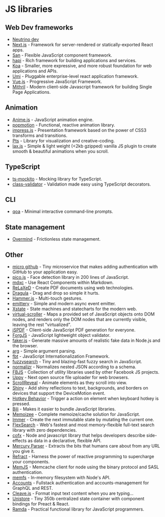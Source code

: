 # JS libraries

## Web Dev frameworks

* [Neutrino dev](https://github.com/mozilla-neutrino/neutrino-dev)
* [Next.js](https://github.com/zeit/next.js/) - Framework for server-rendered or statically-exported React apps.
* [San](https://github.com/baidu/san) - Flexible JavaScript component framework.
* [hapi](https://hapijs.com/) - Rich framework for building applications and services.
* [Koa](https://koajs.com/#introduction) - Smaller, more expressive, and more robust foundation for web applications and APIs.
* [Umi](https://github.com/umijs/umi) - Pluggable enterprise-level react application framework.
* [Vue.js](https://vuejs.org/) - Progressive JavaScript Framework.
* [Mithril](https://mithril.js.org/) - Modern client-side Javascript framework for building Single Page Applications.

## Animation

* [Anime.js](https://github.com/juliangarnier/anime) - JavaScript animation engine.
* [popmotion](https://github.com/Popmotion/popmotion) - Functional, reactive animation library.
* [impress.js](https://github.com/impress/impress.js) - Presentation framework based on the power of CSS3 transforms and transitions.
* [Pts](https://github.com/williamngan/pts) - Library for visualization and creative-coding.
* [lax.js](https://github.com/alexfoxy/laxxx) - Simple & light weight \(&lt;2kb gzipped\) vanilla JS plugin to create smooth & beautiful animations when you scroll.

## TypeScript

* [ts-mockito](https://github.com/NagRock/ts-mockito) - Mocking library for TypeScript.
* [class-validator](https://github.com/typestack/class-validator) - Validation made easy using TypeScript decorators.

## CLI

* [qoa](https://github.com/klaussinani/qoa) - Minimal interactive command-line prompts.

## State management

* [Overmind](https://github.com/cerebral/overmind) - Frictionless state management.

## Other

* [micro github](https://github.com/mxstbr/micro-github) - Tiny microservice that makes adding authentication with GitHub to your application easy.
* [pico.js](https://github.com/tehnokv/picojs) - Face detection library in 200 lines of JavaScript.
* [mdxc](https://github.com/jamesknelson/mdxc) - Use React Components within Markdown.
* [ReLaXeD](https://github.com/RelaxedJS/ReLaXed) - Create PDF documents using web technologies.
* [Dragula](https://github.com/bevacqua/dragula) - Drag and drop so simple it hurts.
* [Hammer.js](https://github.com/hammerjs/hammer.js) - Multi-touch gestures.
* [emittery](https://github.com/sindresorhus/emittery) - Simple and modern async event emitter.
* [Xstate](https://github.com/davidkpiano/xstate) - State machines and statecharts for the modern web.
* [virtual-scroller](https://github.com/valdrinkoshi/virtual-scroller) - Maps a provided set of JavaScript objects onto DOM nodes, and renders only the DOM nodes that are currently visible, leaving the rest "virtualized".
* [jSPDF](https://github.com/MrRio/jsPDF) - Client-side JavaScript PDF generation for everyone.
* [ForgJS](https://github.com/oussamahamdaoui/forgJs) - JavaScript lightweight object validator.
* [faker.js](https://github.com/Marak/faker.js) - Generate massive amounts of realistic fake data in Node.js and the browser.
* [arg](https://github.com/zeit/arg) - Simple argument parsing.
* [fbt](https://github.com/facebookincubator/fbt) - JavaScript Internationalization Framework.
* [fuzzysearch](https://github.com/bevacqua/fuzzysearch) - Tiny and blazing-fast fuzzy search in JavaScript.
* [normalizr](https://github.com/paularmstrong/normalizr) - Normalizes nested JSON according to a schema.
* [FBJS](https://github.com/facebook/fbjs) - Collection of utility libraries used by other Facebook JS projects.
* [Uppy](https://github.com/transloadit/uppy) - Next open source file uploader for web browsers.
* [ScrollReveal](https://github.com/scrollreveal/scrollreveal) - Animate elements as they scroll into view.
* [Shiny](https://github.com/rikschennink/shiny) - Add shiny reflections to text, backgrounds, and borders on devices that support the DeviceMotion event.
* [Hotkey Behavior](https://github.com/github/hotkey) - Trigger a action on element when keyboard hotkey is pressed.
* [Bili](https://github.com/egoist/bili) - Makes it easier to bundle JavaScript libraries.
* [Memoizee](https://github.com/medikoo/memoizee) - Complete memoize/cache solution for JavaScript.
* [Immer](https://github.com/mweststrate/immer/#async-producers) - Create the next immutable state by mutating the current one.
* [FlexSearch](https://github.com/nextapps-de/flexsearch) - Web's fastest and most memory-flexible full-text search library with zero dependencies.
* [cofx](https://github.com/neurosnap/cofx) - Node and javascript library that helps developers describe side-effects as data in a declarative, flexible API.
* [Mercury Parser](https://github.com/postlight/mercury-parser) - Extracts the bits that humans care about from any URL you give it.
* [Refract](https://github.com/fanduel-oss/refract) - Harness the power of reactive programming to supercharge your components.
* [MemJS](https://github.com/memcachier/memjs) - Memcache client for node using the binary protocol and SASL authentication.
* [memfs](https://github.com/streamich/memfs) - In-memory filesystem with Node's API.
* [Accounts](https://github.com/accounts-js/accounts) - Fullstack authentication and accounts-management for GraphQL and REST.
* [Cleave.js](https://github.com/nosir/cleave.js) - Format input text content when you are typing...
* [Unistore](https://github.com/developit/unistore) - Tiny 350b centralized state container with component bindings for Preact & React.
* [Ramda](https://github.com/ramda/ramda) - Practical functional library for JavaScript programmers.

